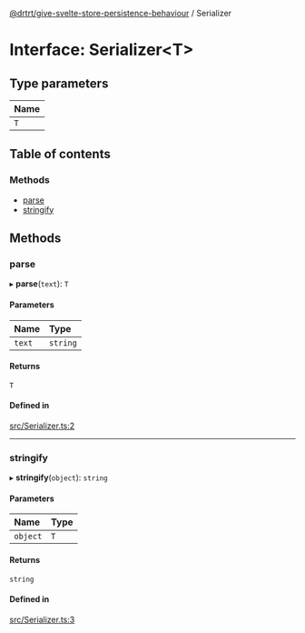 [@drtrt/give-svelte-store-persistence-behaviour](../README.md) / Serializer

# Interface: Serializer\<T\>

## Type parameters

| Name |
| :------ |
| `T` |

## Table of contents

### Methods

- [parse](Serializer.md#parse)
- [stringify](Serializer.md#stringify)

## Methods

### parse

▸ **parse**(`text`): `T`

#### Parameters

| Name | Type |
| :------ | :------ |
| `text` | `string` |

#### Returns

`T`

#### Defined in

[src/Serializer.ts:2](https://github.com/drtrt-org/give-svelte-store-persistence-behaviour/blob/1425e0d/src/Serializer.ts#L2)

___

### stringify

▸ **stringify**(`object`): `string`

#### Parameters

| Name | Type |
| :------ | :------ |
| `object` | `T` |

#### Returns

`string`

#### Defined in

[src/Serializer.ts:3](https://github.com/drtrt-org/give-svelte-store-persistence-behaviour/blob/1425e0d/src/Serializer.ts#L3)
